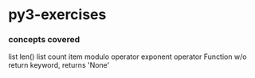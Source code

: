 # py3-exercises

### concepts covered

list len()
list count item
modulo operator
exponent operator
Function w/o return keyword, returns 'None'
